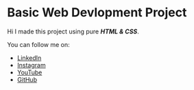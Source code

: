 # Basic Web Devlopment Project
Hi I made this project using pure <b><i>HTML & CSS</i></b>.
<p>You can follow me on:</p>
<ul>
  <li><a href="https://www.linkedin.com/in/rushabh-koradia/">LinkedIn</a>
  <li><a href="https://www.instagram.com/fusiancode/">Instagram</a>
  <li><a href="https://youtube.com/fusiancode?sub_confirmation=1">YouTube</a>
  <li><a href="https://github.com/rushabhkoradia/">GitHub</a>
</ul>

